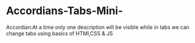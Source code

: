 # Accordians-Tabs-Mini-
Accordian:At a time only one description will be visible while in tabs we can change tabs using basics of HTMl,CSS &amp; JS
